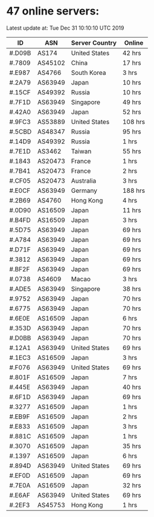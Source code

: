 # 47 online servers:

Latest update at: Tue Dec 31 10:10:10 UTC 2019

| ID | ASN | Server Country | Online |
| -- | --- | -------------- | ------ |
| #.D09B | AS174 | United States | 42 hrs |
| #.7809 | AS45102 | China | 17 hrs |
| #.E987 | AS4766 | South Korea | 3 hrs |
| #.2A79 | AS63949 | Japan | 10 hrs |
| #.15CF | AS49392 | Russia | 10 hrs |
| #.7F1D | AS63949 | Singapore | 49 hrs |
| #.42A0 | AS63949 | Japan | 52 hrs |
| #.9FC3 | AS53889 | United States | 108 hrs |
| #.5CBD | AS48347 | Russia | 95 hrs |
| #.14D9 | AS49392 | Russia | 1 hrs |
| #.7E1D | AS3462 | Taiwan | 55 hrs |
| #.1843 | AS20473 | France | 1 hrs |
| #.7B41 | AS20473 | France | 2 hrs |
| #.CF05 | AS20473 | Australia | 3 hrs |
| #.E0CF | AS63949 | Germany | 188 hrs |
| #.2B69 | AS4760 | Hong Kong | 4 hrs |
| #.0D90 | AS16509 | Japan | 11 hrs |
| #.B4FD | AS16509 | Japan | 3 hrs |
| #.5D75 | AS63949 | Japan | 69 hrs |
| #.A784 | AS63949 | Japan | 69 hrs |
| #.D71F | AS63949 | Japan | 69 hrs |
| #.3812 | AS63949 | Japan | 69 hrs |
| #.BF2F | AS63949 | Japan | 69 hrs |
| #.0738 | AS4609 | Macao | 3 hrs |
| #.ADE5 | AS63949 | Singapore | 38 hrs |
| #.9752 | AS63949 | Japan | 70 hrs |
| #.6775 | AS63949 | Japan | 70 hrs |
| #.6E0E | AS16509 | Japan | 6 hrs |
| #.353D | AS63949 | Japan | 70 hrs |
| #.D0BB | AS63949 | Japan | 70 hrs |
| #.12A1 | AS63949 | United States | 69 hrs |
| #.1EC3 | AS16509 | Japan | 3 hrs |
| #.F076 | AS63949 | United States | 69 hrs |
| #.801F | AS16509 | Japan | 7 hrs |
| #.445E | AS63949 | Japan | 40 hrs |
| #.6F1D | AS63949 | Japan | 69 hrs |
| #.3277 | AS16509 | Japan | 1 hrs |
| #.EB9F | AS16509 | Japan | 2 hrs |
| #.E833 | AS16509 | Japan | 3 hrs |
| #.881C | AS16509 | Japan | 1 hrs |
| #.3070 | AS16509 | Japan | 35 hrs |
| #.1397 | AS16509 | Japan | 6 hrs |
| #.894D | AS63949 | United States | 69 hrs |
| #.EF0D | AS16509 | Japan | 69 hrs |
| #.7E0A | AS16509 | Japan | 32 hrs |
| #.E6AF | AS63949 | United States | 69 hrs |
| #.2EF3 | AS45753 | Hong Kong | 1 hrs |

